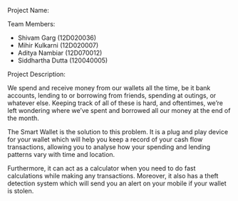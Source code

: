 Project Name:

Team Members:
+   Shivam Garg (12D020036) 
+   Mihir Kulkarni (12D020007)
+   Aditya Nambiar (12D070012)
+   Siddhartha Dutta (120040005)

Project Description:

We spend and receive money from our wallets all the time, be it bank accounts, lending to or borrowing from friends, spending at outings, or whatever else. Keeping track of all of these is hard, and oftentimes, we’re left wondering where we’ve spent and borrowed all our money at the end of the month.

The Smart Wallet is the solution to this problem. It is a plug and play device for your wallet which will help you keep a record of your cash flow transactions, allowing you to analyse how your spending and lending patterns vary with time and location.

Furthermore, it can act as a calculator when you need to do fast calculations while making any transactions. Moreover, it also has a theft detection system which will send you an alert on your mobile if your wallet is stolen.
